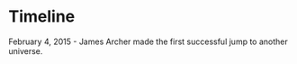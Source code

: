 # **Timeline**

February 4, 2015 - James Archer made the first successful jump to another universe.
